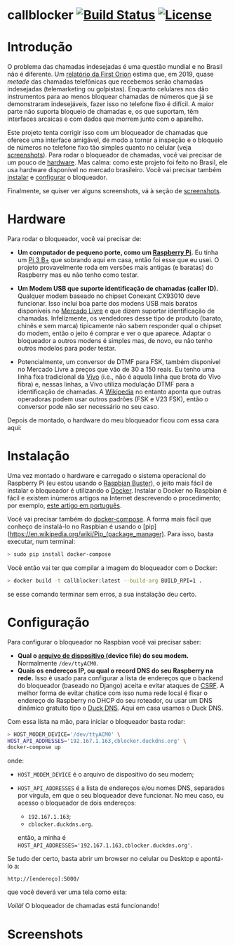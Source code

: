 callblocker [![Build Status](https://api.travis-ci.org/gmega/callblocker.svg?branch=master)](https://travis-ci.org/gmega/callblocker) [![License](https://img.shields.io/badge/License-BSD%203--Clause-blue.svg)](https://opensource.org/licenses/BSD-3-Clause) 
===========

Introdução
==========

O problema das chamadas indesejadas é uma questão mundial e no Brasil não é diferente. Um [relatório da First Orion](
https://firstorion.com/nearly-50-of-u-s-mobile-traffic-will-be-scam-calls-by-2019/) estima que, em 2019, quase _metade_
das chamadas telefônicas que recebemos serão chamadas indesejadas (telemarketing ou golpistas). Enquanto celulares nos 
dão instrumentos para ao menos bloquear chamadas de números que já se demonstraram indesejáveis, fazer isso no telefone
fixo é difícil. A maior parte não suporta bloqueio de chamadas e, os que suportam, têm interfaces arcaicas e com dados
que morrem junto com o aparelho. 

Este projeto tenta corrigir isso com um bloqueador de chamadas que oferece uma interface amigável, de modo
a tornar a inspeção e o bloqueio de números no telefone fixo tão simples quanto no celular (veja [screenshots]()). 
Para rodar o bloqueador de chamadas, você vai precisar de um pouco de [hardware](). Mas calma: como este projeto 
foi feito no Brasil, ele usa hardware disponível no mercado brasileiro. Você vai precisar também [instalar]() e 
[configurar]() o bloqueador.

Finalmente, se quiser ver alguns screenshots, vá à seção de [screenshots](). 

Hardware
========
Para rodar o bloqueador, você vai precisar de:

* **Um computador de pequeno porte, como um [Raspberry Pi](https://www.raspberrypi.org/).** Eu tinha 
  um [Pi 3 B+](https://www.raspberrypi.org/products/raspberry-pi-3-model-b-plus/) 
  que sobrando aqui em casa, então foi esse que eu usei. O projeto provavelmente roda em versões mais antigas (e baratas) 
  do Raspberry mas eu não tenho como testar. 
  
* **Um Modem USB que suporte identificação de chamadas (caller ID).** Qualquer modem baseado no chipset Conexant CX93010 deve funcionar. 
  Isso inclui boa parte dos modens USB mais baratos disponíveis no [Mercado Livre](https://www.mercadolivre.com.br/)
  e que dizem suportar identificação de chamadas. Infelizmente, os vendedores desse tipo 
  de produto (barato, chinês e sem marca) tipicamente não sabem responder qual o chipset do modem, então o jeito é 
  comprar e ver o que aparece. Adaptar o bloqueador a outros modens é simples mas, de novo, eu não tenho outros modelos 
  para poder testar.
    
* Potencialmente, um conversor de DTMF para FSK, também disponível no Mercado Livre a preços que vão de 30 a 150 reais.
  Eu tenho uma linha fixa tradicional da [Vivo](https://www.vivo.com.br) (i.e., não é aquela linha que brota do Vivo 
  fibra) e, nessas linhas, a Vivo utiliza modulação DTMF para a identificação de chamadas. A 
  [Wikipedia](https://en.wikipedia.org/wiki/Caller_ID) no entanto aponta que outras operadoras podem usar outros 
  padrões (FSK e V23 FSK), então o conversor pode não ser necessário no seu caso.
  
Depois de montado, o hardware do meu bloqueador ficou com essa cara aqui:


  
Instalação
==========

Uma vez montado o hardware e carregado o sistema operacional do Raspberry Pi (eu estou usando o 
[Raspbian Buster](https://www.raspberrypi.org/downloads/raspbian/)), o jeito mais fácil de instalar o bloqueador 
é utilizando o [Docker](https://www.docker.com/). Instalar o Docker no Raspbian é fácil e existem inúmeros artigos na 
Internet descrevendo o procedimento; por exemplo, [este artigo em português](https://www.filipeflop.com/).

Você vai precisar também do [docker-compose](https://docs.docker.com/compose/). A forma mais fácil que conheço de instalá-lo no 
 Raspbian é usando o [pip](https://en.wikipedia.org/wiki/Pip_(package_manager). Para isso, basta executar, num terminal:

```sh
> sudo pip install docker-compose
```

Você então vai ter que compilar a imagem do bloqueador com o Docker:

```sh
> docker build -t callblocker:latest --build-arg BUILD_RPI=1 .
```

se esse comando terminar sem erros, a sua instalação deu certo.

Configuração
============
Para configurar o bloqueador no Raspbian você vai precisar saber:

* **Qual o [arquivo de dispositivo ](https://pt.wikipedia.org/wiki/Arquivo_de_dispositivo) (device file) do seu modem.** Normalmente `/dev/ttyACM0`.
* **Quais os endereços IP, ou qual o record DNS do seu Raspberry na rede.** Isso é usado para configurar a lista de 
  endereços que o backend do bloqueador (baseado no Django) aceita e evitar ataques de 
  [CSRF](https://en.wikipedia.org/wiki/Cross-site_request_forgery). A melhor forma de evitar chatice com isso numa rede 
  local é fixar o endereço do Raspberry no DHCP do seu roteador, ou usar um DNS 
  dinâmico gratuito tipo o [Duck DNS](https://www.duckdns.org/). Aqui em casa usamos o Duck DNS.

Com essa lista na mão, para iniciar o bloqueador basta rodar:
```sh
> HOST_MODEM_DEVICE='/dev/ttyACM0' \
HOST_API_ADDRESSES='192.167.1.163,cblocker.duckdns.org' \
docker-compose up
``` 

onde:
* `HOST_MODEM_DEVICE` é o arquivo de dispositivo do seu modem;
* `HOST_API_ADDRESSES` é a lista de endereços e/ou nomes DNS, separados por vírgula, 
  em que o seu bloqueador deve funcionar. No meu caso, eu acesso o bloqueador de dois endereços:
  * `192.167.1.163`;
  * `cblocker.duckdns.org`. 
  
  então, a minha é `HOST_API_ADDRESSES='192.167.1.163,cblocker.duckdns.org'`.
  
Se tudo der certo, basta abrir um browser no celular ou Desktop e apontá-lo a:
 
 ```http://[endereço]:5000/```
 
 que você deverá ver uma tela como esta:
 
_Voilà!_ O bloqueador de chamadas está funcionando!
 
 Screenshots
 ===========
 
 
